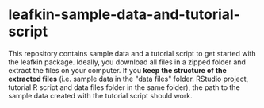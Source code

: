 # leafkin-sample-data-and-tutorial-script
This repository contains sample data and a tutorial script to get started with the leafkin package. Ideally, you download all files in a zipped folder and extract the files on your computer. If you **keep the structure of the extracted files** (i.e. sample data in the "data files" folder. RStudio project, tutorial R script and data files folder in the same folder), the path to the sample data created with the tutorial script should work.
